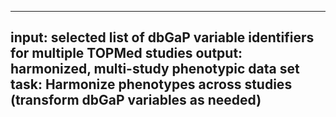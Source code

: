 -----
input: selected list of dbGaP variable identifiers for multiple TOPMed studies
output: harmonized, multi-study phenotypic data set
task: Harmonize phenotypes across studies (transform dbGaP variables as needed)
-----
